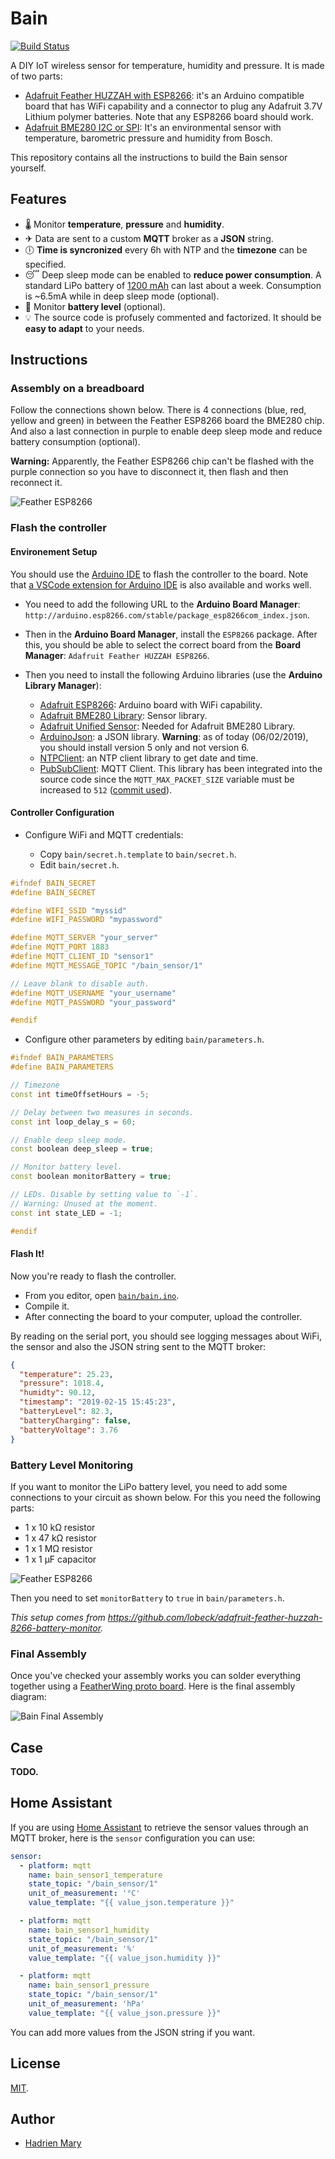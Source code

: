 # Bain
[![Build Status](https://travis-ci.com/hadim/bain.svg?token=fC6e2psPPR69RiF4UxYh&branch=master)](https://travis-ci.com/hadim/bain)

A DIY IoT wireless sensor for temperature, humidity and pressure. It is made of two parts:

- [Adafruit Feather HUZZAH with ESP8266](https://www.adafruit.com/product/2821): it's an Arduino compatible board that has WiFi capability and a connector to plug any Adafruit 3.7V Lithium polymer batteries. Note that any ESP8266 board should work.
- [Adafruit BME280 I2C or SPI](https://www.adafruit.com/product/2652): It's an environmental sensor with temperature, barometric pressure and humidity from Bosch.

This repository contains all the instructions to build the Bain sensor yourself.

## Features

- 🌡 Monitor **temperature**, **pressure** and **humidity**.
- ✈ Data are sent to a custom **MQTT** broker as a **JSON** string.
- 🕕 **Time is syncronized** every 6h with NTP and the **timezone** can be specified.
- 😴 Deep sleep mode can be enabled to **reduce power consumption**. A standard LiPo battery of [1200 mAh](https://www.adafruit.com/product/258) can last about a week. Consumption is ~6.5mA while in deep sleep mode (optional).
- 🔋 Monitor **battery level** (optional).
- 💡 The source code is profusely commented and factorized. It should be **easy to adapt** to your needs.

## Instructions

### Assembly on a breadboard

Follow the connections shown below. There is 4 connections (blue, red, yellow and green) in between the Feather ESP8266 board the BME280 chip. And also a last connection in purple to enable deep sleep mode and reduce battery consumption (optional).

**Warning:** Apparently, the Feather ESP8266 chip can't be flashed with the purple connection so you have to disconnect it, then flash and then reconnect it.

![Feather ESP8266](diagrams/bain_bb.png)

### Flash the controller

#### Environement Setup

You should use the [Arduino IDE](https://www.arduino.cc/en/main/software) to flash the controller to the board. Note that [a VSCode extension for Arduino IDE](https://marketplace.visualstudio.com/items?itemName=vsciot-vscode.vscode-arduino) is also available and works well.

- You need to add the following URL to the **Arduino Board Manager**: `http://arduino.esp8266.com/stable/package_esp8266com_index.json`.

- Then in the **Arduino Board Manager**, install the `ESP8266` package. After this, you should be able to select the correct board from the **Board Manager**: `Adafruit Feather HUZZAH ESP8266`.

- Then you need to install the following Arduino libraries (use the **Arduino Library Manager**):

  - [Adafruit ESP8266](https://github.com/adafruit/Adafruit_ESP8266): Arduino board with WiFi capability.
  - [Adafruit BME280 Library](https://github.com/adafruit/Adafruit_BME280_Library): Sensor library.
  - [Adafruit Unified Sensor](https://github.com/adafruit/Adafruit_Sensor): Needed for Adafruit BME280 Library.
  - [ArduinoJson](https://github.com/bblanchon/ArduinoJson): a JSON library. **Warning**: as of today (06/02/2019), you should install version 5 only and not version 6.
  - [NTPClient](https://github.com/arduino-libraries/NTPClient): an NTP client library to get date and time.
  - [PubSubClient](https://github.com/knolleary/pubsubclient): MQTT Client. This library has been integrated into the source code since the `MQTT_MAX_PACKET_SIZE` variable must be increased to `512` ([commit used](https://github.com/knolleary/pubsubclient/tree/26ce89fa476da85399b736f885274d67676dacb8)).

#### Controller Configuration

- Configure WiFi and MQTT credentials:

  - Copy `bain/secret.h.template` to `bain/secret.h`.
  - Edit `bain/secret.h`.

```cpp
#ifndef BAIN_SECRET
#define BAIN_SECRET

#define WIFI_SSID "myssid"
#define WIFI_PASSWORD "mypassword"

#define MQTT_SERVER "your_server"
#define MQTT_PORT 1883
#define MQTT_CLIENT_ID "sensor1"
#define MQTT_MESSAGE_TOPIC "/bain_sensor/1"

// Leave blank to disable auth.
#define MQTT_USERNAME "your_username"
#define MQTT_PASSWORD "your_password"

#endif
```

- Configure other parameters by editing `bain/parameters.h`.

```cpp
#ifndef BAIN_PARAMETERS
#define BAIN_PARAMETERS

// Timezone
const int timeOffsetHours = -5;

// Delay between two measures in seconds.
const int loop_delay_s = 60;

// Enable deep sleep mode.
const boolean deep_sleep = true;

// Monitor battery level.
const boolean monitorBattery = true;

// LEDs. Disable by setting value to `-1`.
// Warning: Unused at the moment.
const int state_LED = -1;

#endif
```

#### Flash It!

Now you're ready to flash the controller.

- From you editor, open [`bain/bain.ino`](bain/bain.ino).
- Compile it.
- After connecting the board to your computer, upload the controller.

By reading on the serial port, you should see logging messages about WiFi, the sensor and also the JSON string sent to the MQTT broker:

```json
{
  "temperature": 25.23,
  "pressure": 1018.4,
  "humidty": 90.12,
  "timestamp": "2019-02-15 15:45:23",
  "batteryLevel": 82.3,
  "batteryCharging": false,
  "batteryVoltage": 3.76
}
```

### Battery Level Monitoring

If you want to monitor the LiPo battery level, you need to add some connections to your circuit as shown below. For this you need the following parts:

- 1 x 10 kΩ resistor
- 1 x 47 kΩ resistor
- 1 x 1 MΩ resistor
- 1 x 1 µF capacitor

![Feather ESP8266](diagrams/bain_battery_monitor_bb.png)

Then you need to set `monitorBattery` to `true` in `bain/parameters.h`.

*This setup comes from https://github.com/lobeck/adafruit-feather-huzzah-8266-battery-monitor.*

### Final Assembly

Once you've checked your assembly works you can solder everything together using a [FeatherWing proto board](https://www.adafruit.com/product/2884). Here is the final assembly diagram:

![Bain Final Assembly](diagrams/bain_final_assembly_bb.png)

## Case

**TODO.**

## Home Assistant

If you are using [Home Assistant](https://www.home-assistant.io) to retrieve the sensor values through an MQTT broker, here is the `sensor` configuration you can use:

```yaml
sensor:
  - platform: mqtt
    name: bain_sensor1_temperature
    state_topic: "/bain_sensor/1"
    unit_of_measurement: '°C'
    value_template: "{{ value_json.temperature }}"

  - platform: mqtt
    name: bain_sensor1_humidity
    state_topic: "/bain_sensor/1"
    unit_of_measurement: '%'
    value_template: "{{ value_json.humidity }}"

  - platform: mqtt
    name: bain_sensor1_pressure
    state_topic: "/bain_sensor/1"
    unit_of_measurement: 'hPa'
    value_template: "{{ value_json.pressure }}"
```

You can add more values from the JSON string if you want.

## License

[MIT](./LICENSE).

## Author

- [Hadrien Mary](mailto:hadrien.mary_AT_gmail.com)
